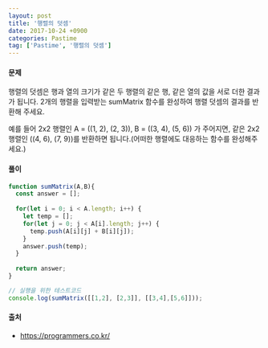 ```yaml
---
layout: post
title: '행렬의 덧셈'
date: 2017-10-24 +0900
categories: Pastime
tag: ['Pastime', '행렬의 덧셈']
---
```


#### 문제

행렬의 덧셈은 행과 열의 크기가 같은 두 행렬의 같은 행, 같은 열의 값을 서로 더한 결과가 됩니다. 2개의 행렬을 입력받는 sumMatrix 함수를 완성하여 행렬 덧셈의 결과를 반환해 주세요.

예를 들어 2x2 행렬인 A = ((1, 2), (2, 3)), B = ((3, 4), (5, 6)) 가 주어지면, 같은 2x2 행렬인 ((4, 6), (7, 9))를 반환하면 됩니다.(어떠한 행렬에도 대응하는 함수를 완성해주세요.)

#### 풀이

```javascript
function sumMatrix(A,B){
  const answer = [];
  
  for(let i = 0; i < A.length; i++) {
    let temp = [];
    for(let j = 0; j < A[i].length; j++) {
      temp.push(A[i][j] + B[i][j]);
    }
    answer.push(temp);
  }
  
  return answer;
}
```
```javascript
// 실행을 위한 테스트코드
console.log(sumMatrix([[1,2], [2,3]], [[3,4],[5,6]]));
```

#### 출처
- <https://programmers.co.kr/>